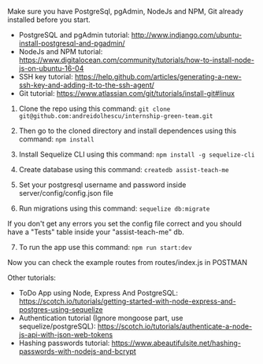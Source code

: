 
Make sure you have PostgreSql, pgAdmin, NodeJs and NPM, Git already installed before you start.
- PostgreSQL and pgAdmin tutorial: http://www.indjango.com/ubuntu-install-postgresql-and-pgadmin/
- NodeJs and NPM tutorial: https://www.digitalocean.com/community/tutorials/how-to-install-node-js-on-ubuntu-16-04
- SSH key tutorial: https://help.github.com/articles/generating-a-new-ssh-key-and-adding-it-to-the-ssh-agent/
- Git tutorial: https://www.atlassian.com/git/tutorials/install-git#linux

1. Clone the repo using this command:
`git clone git@github.com:andreidolhescu/internship-green-team.git`

2. Then go to the cloned directory and install dependences using this command:
`npm install`

3. Install Sequelize CLI using this command:
`npm install -g sequelize-cli`

4. Create database using this command:
`createdb assist-teach-me`

5. Set your postgresql username and password inside server/config/config.json file

6. Run migrations using this command: 
`sequelize db:migrate`

If you don't get any errors you set the config file correct and you should have a "Tests" table inside your "assist-teach-me" db.

7. To run the app use this command:
`npm run start:dev`

Now you can check the example routes from routes/index.js in POSTMAN

Other tutorials: 
- ToDo App using Node, Express And PostgreSQL: https://scotch.io/tutorials/getting-started-with-node-express-and-postgres-using-sequelize
- Authentication tutorial (Ignore mongoose part, use sequelize/postgreSQL):
https://scotch.io/tutorials/authenticate-a-node-js-api-with-json-web-tokens
- Hashing passwords tutorial: 
https://www.abeautifulsite.net/hashing-passwords-with-nodejs-and-bcrypt
